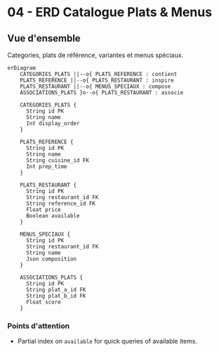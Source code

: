 # 04 - ERD Catalogue Plats & Menus

## Vue d'ensemble

Categories, plats de référence, variantes et menus spéciaux.

```mermaid
erDiagram
    CATEGORIES_PLATS ||--o{ PLATS_REFERENCE : contient
    PLATS_REFERENCE ||--o{ PLATS_RESTAURANT : inspire
    PLATS_RESTAURANT ||--o{ MENUS_SPECIAUX : compose
    ASSOCIATIONS_PLATS }o--o{ PLATS_RESTAURANT : associe

    CATEGORIES_PLATS {
      String id PK
      String name
      Int display_order
    }

    PLATS_REFERENCE {
      String id PK
      String name
      String cuisine_id FK
      Int prep_time
    }

    PLATS_RESTAURANT {
      String id PK
      String restaurant_id FK
      String reference_id FK
      Float price
      Boolean available
    }

    MENUS_SPECIAUX {
      String id PK
      String restaurant_id FK
      String name
      Json composition
    }

    ASSOCIATIONS_PLATS {
      String id PK
      String plat_a_id FK
      String plat_b_id FK
      Float score
    }
```

### Points d'attention

- Partial index on `available` for quick queries of available items.
